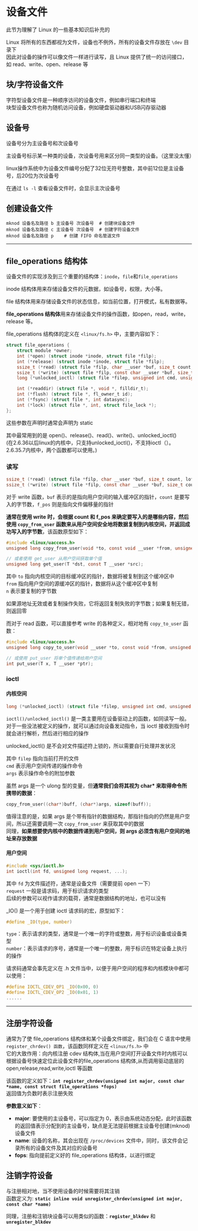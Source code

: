 # 设备文件

此节为理解了 Linux 的一些基本知识后补充的  

Linux 将所有的东西都视为文件，设备也不例外，所有的设备文件存放在 `\dev` 目录下  
因此对设备的操作可以像文件一样进行读写，且 Linux 提供了统一的访问接口，如 read、write、open、release 等  

## 块/字符设备文件
字符型设备文件是一种顺序访问的设备文件，例如串行端口和终端  
块型设备文件也称为随机访问设备，例如硬盘驱动器和USB闪存驱动器  

## 设备号
设备号分为主设备号和次设备号  

主设备号标示某一种类的设备，次设备号用来区分同一类型的设备。（这里没太懂）  

linux操作系统中为设备文件编号分配了32位无符号整数，其中前12位是主设备号，后20位为次设备号  

在通过 `ls -l` 查看设备文件时，会显示主次设备号  

## 创建设备文件
``` Shell
mknod 设备名及路径 b 主设备号 次设备号  # 创建块设备文件
mknod 设备名及路径 c 主设备号 次设备号  # 创建字符设备文件
mknod 设备名及路径 p    # 创建 FIFO 命名管道文件
```

-----------------
## file_operations 结构体
设备文件的实现涉及到三个重要的结构体：`inode`，`file`和`file_operations`  

inode 结构体用来存储设备文件的元数据，如设备号，权限，大小等。  

file 结构体用来存储设备文件的状态信息，如当前位置，打开模式，私有数据等。  

**file_operations 结构体**用来存储设备文件的操作函数，如open，read，write，release 等。  

file_operations 结构体的定义在 `<linux/fs.h>` 中，主要内容如下：  
``` C
struct file_operations {
	struct module *owner;
	int (*open) (struct inode *inode, struct file *filp);
	int (*release) (struct inode *inode, struct file *filp);
	ssize_t (*read) (struct file *filp, char __user *buf, size_t count, loff_t *f_pos);
	ssize_t (*write) (struct file *filp, const char __user *buf, size_t count, loff_t *f_pos);
	long (*unlocked_ioctl) (struct file *filep, unsigned int cmd, unsigned long args);

	int (*readdir) (struct file *, void *, filldir_t);
	int (*flush) (struct file *, fl_owner_t id);
	int (*fsync) (struct file *, int datasync);
	int (*lock) (struct file *, int, struct file_lock *);
};
```

这些参数在声明时通常会声明为 static  

其中最常用到的是 open()、release()、read()、write()、unlocked_ioctl()  
(在2.6.36以后linux的内核中，只支持unlocked_ioctl()，不支持ioctl（）。2.6.35.7内核中，两个函数都可以使用。)  

### 读写
``` C
ssize_t (*read) (struct file *filp, char __user *buf, size_t count, loff_t *f_pos);
ssize_t (*write) (struct file *filp, const char __user *buf, size_t count, loff_t *f_pos);
```
对于 write 函数，`buf` 表示的是指向用户空间的输入缓冲区的指针，`count` 是要写入的字节数，`f_pos` 则是指向文件偏移量的指针  

**通常在使用 write 时，会根据 count 和 f_pos 来确定要写入的是哪些内容，然后使用 `copy_from_user` 函数来从用户空间安全地将数据复制到内核空间，并返回成功写入的字节数**，该函数原型如下：  
``` C
#include <linux/uaccess.h>
unsigned long copy_from_user(void *to, const void __user *from, unsigned long n);

// 或者使用 get_user 从用户空间获取单个值
unsigned long get_user(T *dst, const T __user *src);
```
其中 `to` 指向内核空间的目标缓冲区的指针，数据将被复制到这个缓冲区中  
`from` 指向用户空间的源缓冲区的指针，数据将从这个缓冲区中复制  
`n` 表示要复制的字节数  

如果源地址无效或者复制操作失败，它将返回复制失败的字节数；如果复制无错，则返回零  

而对于 read 函数，可以直接参考 write 的各种定义，相对地有 `copy_to_user` 函数：  
``` C
#include <linux/uaccess.h>
unsigned long copy_to_user(void __user *to, const void *from, unsigned long n);

// 或使用 put_user 将单个值传递给用户空间
int put_user(T x, T __user *ptr);
```

### ioctl
#### 内核空间
``` C
long (*unlocked_ioctl) (struct file *filep, unsigned int cmd, unsigned long args);
```

`ioctl()/unlocked_ioctl()` 是一类主要用在设备驱动上的函数，如同读写一般。对于一些没法被定义的操作，就可以通过向设备发动指令，当 ioctl 接收到指令时就会进行解析，然后进行相应的操作  

unlocked_ioctl() 是不会对文件描述符上锁的，所以需要自行处理并发状况  

其中 `filep` 指向当前打开的文件  
`cmd` 表示用户空间传递的操作命令  
`args` 表示操作命令的附加参数  

虽然 args 是一个 ulong 型的变量，但**通常我们会将其视为 char* 来取得命令所携带的数据**：  
``` C
copy_from_user((char*)buff, (char*)args, sizeof(buff));
```

值得注意的是，如果 args 是个带有指针的数据结构，那指针指向的仍然是用户空间，所以还需要调用一次 `copy_from_user` 来获取其中的数据  
同理，**如果想要使内核中的数据传递到用户空间，则 args 必须含有用户空间的地址来存放数据**  

#### 用户空间
``` C
#include <sys/ioctl.h>
int ioctl(int fd, unsigned long request, ...);
```
其中 `fd` 为文件描述符，通常是设备文件（需要提前 open 一下）  
`request` 一般是请求码，用于标识请求的类型  
后续的参数可以视作请求的载荷，通常是数据结构的地址，也可以没有    

_IO() 是一个用于创建 ioctl 请求码的宏，原型如下：  
``` C
#define _IO(type, number)
```
`type`：表示请求的类型，通常是一个唯一的字符或整数，用于标识设备或设备类型  
`number`：表示请求的序号，通常是一个唯一的整数，用于标识在特定设备上执行的操作  

请求码通常会事先定义在 .h 文件当中，以便于用户空间的程序和内核模块中都可以使用：  
``` C
#define IOCTL_CDEV_OP1 _IO(0x00, 0)
#define IOCTL_CDEV_OP2 _IO(0x01, 1)
......
```
 
-----------------------------------
## 注册字符设备
通常为了使 file_operations 结构体和某个设备文件绑定，我们会在 C 语言中使用 `register_chrdev() 函数`，该函数同样定义在 `<linux/fs.h>` 中  
它的大致作用：向内核注册 cdev 结构体,当在用户空间打开设备文件时内核可以根据设备号快速定位此设备文件的file_operations 结构体,从而调用驱动底层的 open,release,read,write,ioctl 等函数  

该函数的定义如下：**`int register_chrdev(unsigned int major, const char *name, const struct file_operations *fops)`**  
返回值为负数时表示注册失败  

**参数意义如下**：  
* **major**: 要使用的主设备号，可以指定为 0，表示由系统动态分配，此时该函数的返回值表示分配到的主设备号，缺点是无法提前根据主设备号创建(mknod)设备文件  
* **name**: 设备的名称，其会出现在 `/proc/devices` 文件中，同时，该文件会记录所有的设备文件及其对应的设备号  
* **fops**: 指向提前定义好的 file_operations 结构体，以进行绑定  


## 注销字符设备
与注册相对地，当不使用设备的时候需要将其注销  
函数定义为: **`static inline void unregister_chrdev(unsigned int major, const char *name)`**  



同理，注册和注销块设备可以用类似的函数：**`register_blkdev`** 和 **`unregister_blkdev`**  